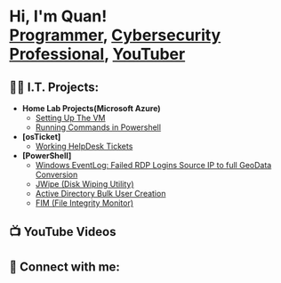 <h1>Hi, I'm Quan! <br/><a href="https://github.com/joshmadakor1">Programmer</a>, <a href="https://www.linkedin.com/in/joshmadakor/">Cybersecurity Professional</a>, <a href="https://www.youtube.com/c/joshmadakor">YouTuber</a></h1>

<h2>👨‍💻 I.T. Projects:</h2>

- <b>Home Lab Projects(Microsoft Azure)</b>
  - [Setting Up The VM]()
  - [Running Commands in Powershell]()
- <b>[osTicket]</b>
  - [Working HelpDesk Tickets]()
- <b>[PowerShell]</b>
  - [Windows EventLog: Failed RDP Logins Source IP to full GeoData Conversion](https://github.com/joshmadakor1/Sentinel-Lab)
  - [JWipe (Disk Wiping Utility)](https://github.com/joshmadakor1/Jwipe.PowerShell)
  - [Active Directory Bulk User Creation](https://github.com/joshmadakor1/AD_PS)
  - [FIM (File Integrity Monitor)](https://github.com/joshmadakor1/PowerShell-Integrity-FIM)


<h2>📺 YouTube Videos</h2>


<h2> 🤳 Connect with me:</h2>



